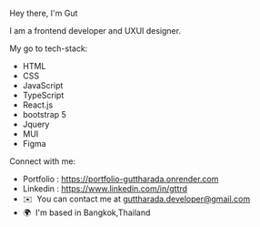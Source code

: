 
Hey there, I'm Gut

I am a frontend developer and UXUI designer.

My go to tech-stack:

*  HTML
*  CSS 
*  JavaScript
*  TypeScript
*  React.js
*  bootstrap 5
*  Jquery
*  MUI 
*  Figma
  
Connect with me:

*   Portfolio : https://portfolio-guttharada.onrender.com
*   Linkedin : https://www.linkedin.com/in/gttrd
*   ✉️  You can contact me at [guttharada.developer@gmail.com](mailto:guttharada.developer@gmail.com)
*   🌍  I'm based in Bangkok,Thailand
<p align="left">

  
              

